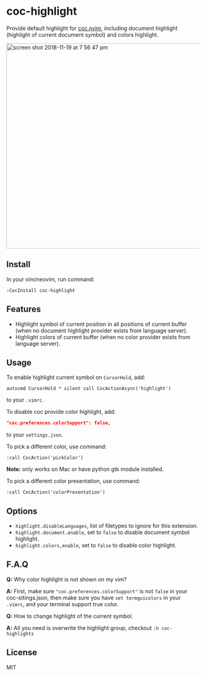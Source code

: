# coc-highlight

Provide default highlight for [coc.nvim](https://github.com/neoclide/coc.nvim),
including document highlight (highlight of current document symbol) and colors
highlight.

<img width="536" alt="screen shot 2018-11-19 at 7 56 47 pm" src="https://user-images.githubusercontent.com/251450/48705891-75e27f80-ec35-11e8-91ac-ee684b937e8c.png">

## Install

In your vim/neovim, run command:

```
:CocInstall coc-highlight
```

## Features

- Highlight symbol of current position in all positions of current buffer (when no document
  highlight provider exists from language server).
- Highlight colors of current buffer (when no color provider exists from
  language server).

## Usage

To enable highlight current symbol on `CursorHold`, add:

```vim
autocmd CursorHold * silent call CocActionAsync('highlight')
```

to your `.vimrc`.

To disable coc provide color highlight, add:

```json
"coc.preferences.colorSupport": false,
```

to your `settings.json`.

To pick a different color, use command:

```
:call CocAction('pickColor')
```

**Note:** only works on Mac or have python gtk module installed.

To pick a different color presentation, use command:

```
:call CocAction('colorPresentation')
```

## Options

- `highlight.disableLanguages`, list of filetypes to ignore for this extension.
- `highlight.document.enable`, set to `false` to disable document symbol
  highlight.
- `highlight.colors,enable`, set to `false` to disable color highlight.


## F.A.Q

**Q:** Why color highlight is not shown on my vim?

**A:** First, make sure `"coc.preferences.colorSupport"` is not `false` in your
coc-sttings.json, then make sure you have `set termguicolors` in your `.vimrc`,
and your terminal support true color.

**Q:** How to change highlight of the current symbol.

**A:** All you need is overwrite the highlight group, checkout `:h coc-highlights`

## License

MIT
